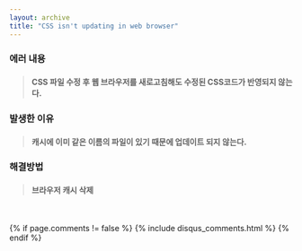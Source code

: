 ```yaml
---
layout: archive
title: "CSS isn't updating in web browser"
---
```


### 에러 내용
> #### CSS 파일 수정 후 웹 브라우저를 새로고침해도 수정된 CSS코드가 반영되지 않는다.

### 발생한 이유
> #### 캐시에 이미 같은 이름의 파일이 있기 때문에 업데이트 되지 않는다.

### 해결방법
> #### 브라우저 캐시 삭제

<br>

{% if page.comments != false %}
  {% include disqus_comments.html %}
{% endif %}
